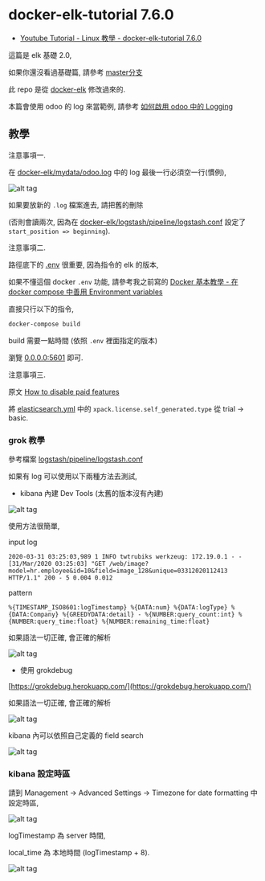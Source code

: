 # docker-elk-tutorial 7.6.0

* [Youtube Tutorial - Linux 教學 - docker-elk-tutorial 7.6.0](https://youtu.be/iWFasUQ1tNQ)

這篇是 elk 基礎 2.0,

如果你還沒看過基礎篇, 請參考 [master分支](https://github.com/twtrubiks/docker-elk-tutorial/tree/master)

此 repo 是從 [docker-elk](https://github.com/deviantony/docker-elk) 修改過來的.

本篇會使用 odoo 的 log 來當範例, 請參考 [如何啟用 odoo 中的 Logging](https://github.com/twtrubiks/odoo-docker-tutorial#%E5%A6%82%E4%BD%95%E5%95%9F%E7%94%A8-odoo-%E4%B8%AD%E7%9A%84-logging)

## 教學

注意事項一.

在 [docker-elk/mydata/odoo.log](https://github.com/twtrubiks/docker-elk-tutorial/blob/elk-7.6.0/docker-elk/mydata/odoo.log) 中的 log 最後一行必須空一行(慣例),

![alt tag](https://i.imgur.com/FPK1ue5.png)

如果要放新的 `.log` 檔案進去, 請把舊的刪除

(否則會讀兩次, 因為在 [docker-elk/logstash/pipeline/logstash.conf]() 設定了 `start_position => beginning`).

注意事項二.

路徑底下的 [.env](https://github.com/twtrubiks/docker-elk-tutorial/blob/elk-7.6.0/docker-elk/.env) 很重要, 因為指令的 elk 的版本,

如果不懂這個 docker `.env` 功能, 請參考我之前寫的 [Docker 基本教學 - 在 docker compose 中善用 Environment variables](https://github.com/twtrubiks/docker-tutorial/tree/master/docker-env-tutorial)

直接只行以下的指令,

```cmd
docker-compose build
```

build 需要一點時間 (依照 `.env` 裡面指定的版本)

瀏覽 [0.0.0.0:5601](0.0.0.0:5601) 即可.

注意事項三.

原文 [How to disable paid features](https://github.com/deviantony/docker-elk#how-to-disable-paid-features)

將 [elasticsearch.yml](docker-elk/elasticsearch/config/elasticsearch.yml) 中的 `xpack.license.self_generated.type` 從 trial -> basic.

### grok 教學

參考檔案 [logstash/pipeline/logstash.conf](https://github.com/twtrubiks/docker-elk-tutorial/blob/elk-7.6.0/docker-elk/logstash/pipeline/logstash.conf)

如果有 log 可以使用以下兩種方法去測試,

* kibana 內建 Dev Tools (太舊的版本沒有內建)

![alt tag](https://i.imgur.com/lYbpg15.png)

使用方法很簡單,

input log

```log
2020-03-31 03:25:03,989 1 INFO twtrubiks werkzeug: 172.19.0.1 - - [31/Mar/2020 03:25:03] "GET /web/image?model=hr.employee&id=10&field=image_128&unique=03312020112413 HTTP/1.1" 200 - 5 0.004 0.012
```

pattern

```text
%{TIMESTAMP_ISO8601:logTimestamp} %{DATA:num} %{DATA:logType} %{DATA:Company} %{GREEDYDATA:detail} - %{NUMBER:query_count:int} %{NUMBER:query_time:float} %{NUMBER:remaining_time:float}
```

如果語法一切正確, 會正確的解析

![alt tag](https://i.imgur.com/mdJGqaA.png)

* 使用 grokdebug

[https://grokdebug.herokuapp.com/](https://grokdebug.herokuapp.com/)

如果語法一切正確, 會正確的解析

![alt tag](https://i.imgur.com/Ue8qDB1.png)

kibana 內可以依照自己定義的 field search

![alt tag](https://i.imgur.com/rWRzllV.png)

### kibana 設定時區

請到 Management -> Advanced Settings -> Timezone for date formatting 中設定時區,

![alt tag](https://i.imgur.com/k8UMh7c.png)

logTimestamp 為 server 時間,

local_time 為 本地時間 (logTimestamp + 8).

![alt tag](https://i.imgur.com/Lvu5y4r.png)
